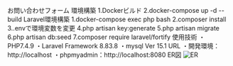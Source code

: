 お問い合わせフォーム
環境構築
  1.Dockerビルド
  2.docker-compose up -d --build
Laravel環境構築
  1.docker-compose exec php bash
  2.composer install
  3..envで環境変数を変更
  4.php artisan key:generate
  5.php artisan migrate
  6.php artisan db:seed
  7.composer require laravel/fortify
使用技術
  ・PHP7.4.9
  ・Laravel Framework 8.83.8
  ・mysql  Ver 15.1
URL
  ・開発環境：http://localhost
  ・phpmyadmin：http://localhost:8080
ER図
  ![ER](https://github.com/user-attachments/assets/ea968113-92c1-4a30-9191-8ac04ec64561)
